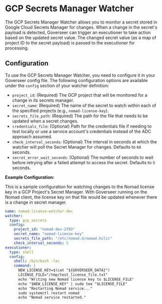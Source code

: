 # GCP Secrets Manager Watcher

The GCP Secrets Manager Watcher allows you to monitor a secret stored in Google Cloud Secrets Manager for changes. When a change in the secret's payload is detected, Goverseer can trigger an executioner to take action based on the updated secret value. The changed secret value (as a map of project ID to the secret payload) is passed to the executioner for processing.

## Configuration

To use the GCP Secrets Manager Watcher, you need to configure it in your Goverseer config file. The following configuration options are available under the `config` section of your watcher definition:

- `project_id`: (Required) The GCP project that will be monitored for a change in its secrets manager.
- `secret_name`: (Required) The name of the secret to watch within each of the specified projects (e.g., `nomad-license-key`).
- `secrets_file_path`: (Required) The path for the file that needs to be updated when a secret changes.
- `credentials_file`: (Optional) Path for the credentials file if needing to test locally or use a service account's credentials instead of the ADC approach assumed.
- `check_interval_seconds`: (Optional) The interval in seconds at which the watcher will poll the Secret Manager for changes. Defaults to `60` seconds.
- `secret_error_wait_seconds`: (Optional) The number of seconds to wait before retrying after a failed attempt to access the secret. Defaults to `5` seconds.

**Example Configuration:**

This is a sample configuration for watching changes to the Nomad license key in a GCP Project's Secret Manager. With Goverseer running on the Nomad client, the license key on that file would be updated whenever there is a change in secret manager.

```yaml
name: nomad-license-watcher-dev
watcher:
  type: gcp_secrets
  config:
    project_id: "nomad-dev-2f03"
    secret_name: "nomad-license-key"
    secrets_file_path: "/etc/nomad.d/nomad.hclic"
    check_interval_seconds: 5
executioner:
  type: shell
  config:
    shell: /bin/bash -lec
    command: |
      NEW_LICENSE_KEY=$(cat "${GOVERSEER_DATA}")
      LICENSE_FILE="/tmp/test_license_file.txt"
      echo "Writing new Nomad license key to $LICENSE_FILE"
      echo "$NEW_LICENSE_KEY" | sudo tee "$LICENSE_FILE"
      echo "Restarting Nomad service..."
      sudo systemctl restart nomad
      echo "Nomad service restarted."
```

